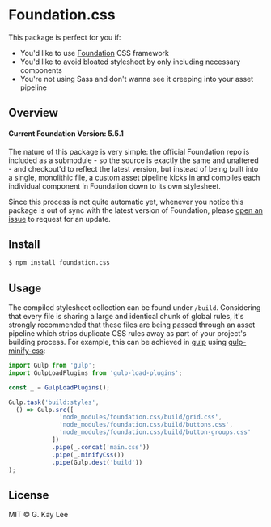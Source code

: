 Foundation.css
==============

This package is perfect for you if:

* You'd like to use [Foundation](https://github.com/zurb/foundation) CSS framework
* You'd like to avoid bloated stylesheet by only including necessary components
* You're not using Sass and don't wanna see it creeping into your asset pipeline

Overview
--------
#### Current Foundation Version: 5.5.1

The nature of this package is very simple: the official Foundation repo is included as a submodule - so the source is exactly the same and unaltered - and checkout'd to reflect the latest version, but instead of being built into a single, monolithic file, a custom asset pipeline kicks in and compiles each individual component in Foundation down to its own stylesheet.

Since this process is not quite automatic yet, whenever you notice this package is out of sync with the latest version of Foundation, please [open an issue](https://github.com/gsklee/foundation.css/issues) to request for an update.

Install
-------
```bash
$ npm install foundation.css
```

Usage
-----
The compiled stylesheet collection can be found under `/build`. Considering that every file is sharing a large and identical chunk of global rules, it's strongly recommended that these files are being passed through an asset pipeline which strips duplicate CSS rules away as part of your project's building process. For example, this can be achieved in [gulp](https://github.com/gulpjs/gulp) using [gulp-minify-css](https://github.com/jonathanepollack/gulp-minify-css):

```javascript
import Gulp from 'gulp';
import GulpLoadPlugins from 'gulp-load-plugins';

const _ = GulpLoadPlugins();

Gulp.task('build:styles',
  () => Gulp.src([
              'node_modules/foundation.css/build/grid.css',
              'node_modules/foundation.css/build/buttons.css',
              'node_modules/foundation.css/build/button-groups.css'
            ])
            .pipe(_.concat('main.css'))
            .pipe(_.minifyCss())
            .pipe(Gulp.dest('build'))
);
```

License
-------
MIT © G. Kay Lee
